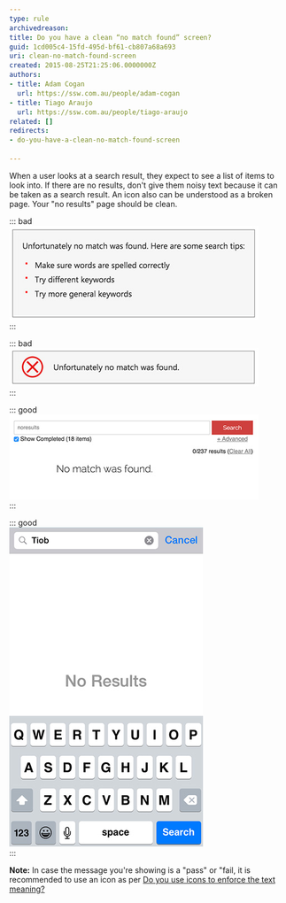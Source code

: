 ```yaml
---
type: rule
archivedreason: 
title: Do you have a clean “no match found” screen?
guid: 1cd005c4-15fd-495d-bf61-cb807a68a693
uri: clean-no-match-found-screen
created: 2015-08-25T21:25:06.0000000Z
authors:
- title: Adam Cogan
  url: https://ssw.com.au/people/adam-cogan
- title: Tiago Araujo
  url: https://ssw.com.au/people/tiago-araujo
related: []
redirects:
- do-you-have-a-clean-no-match-found-screen

---
```


When a user looks at a search result, they expect to see a list of items to look into. If there are no results, don't give them noisy text because it can be taken as a search result. An icon also can be understood as a broken page. Your "no results" page should be clean.

<!--endintro-->


::: bad  
![Figure: Bad example - The list of "suggestions" is just noise and can confuse the user](/rules/clean-no-match-found-screen/search-result-bad-list.jpg)  
:::


::: bad  
![Figure: Bad example - Having an icon implies that an error happened which is not the case](/rules/clean-no-match-found-screen/search-result-bad-icon.jpg)  
:::


::: good  
![Figure: Good example - Plain and clean screen](/rules/clean-no-match-found-screen/search-result-good-web.jpg)  
:::


::: good  
![Figure: Good example - Plain and clean screen on mobile](/rules/clean-no-match-found-screen/search-result-good-iphone.jpg)  
:::

**Note:** In case the message you're showing is a "pass" or "fail, it is recommended to use an icon as per [Do you use icons to enforce the text meaning?](/do-you-use-icons-in-web-pages-to-enforce-the-text-meaning)

